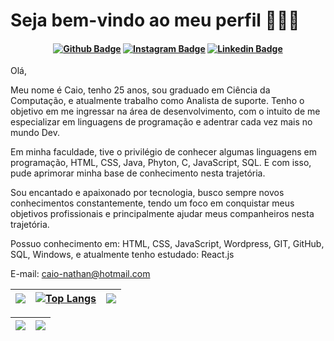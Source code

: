 # Seja bem-vindo ao meu perfil  👨🏻‍💻

<h4 align="center">
 
[![Github Badge](https://img.shields.io/badge/-Facebook-blue?style=for-the-badge&logo=Facebook&logoColor=white&link=https://github.com/arthurspk)](https://www.facebook.com/caio.nathan.3/)
[![Instagram Badge](https://img.shields.io/badge/Instagram-E4405F?style=for-the-badge&logo=instagram&logoColor=white)](https://www.instagram.com/caaio_nathan/)
[![Linkedin Badge](https://img.shields.io/badge/-Linkedin-blue?style=for-the-badge&logo=Linkedin&logoColor=white&link=https://github.com/arthurspk)](https://www.linkedin.com/in/caio-nathan-nunes/)
  
</h4>

Olá, 

Meu nome é Caio, tenho 25 anos, sou graduado em Ciência da Computação, e atualmente trabalho como Analista de suporte. Tenho o objetivo em me ingressar na área de desenvolvimento, com o intuito de me especializar em linguagens de programação e adentrar cada vez mais no mundo Dev. 

Em minha faculdade, tive o privilégio de conhecer algumas linguagens em programação, HTML, CSS, Java, Phyton, C, JavaScript, SQL. E com isso, pude aprimorar minha base de conhecimento nesta trajetória. 

Sou encantado e apaixonado por tecnologia, busco sempre novos conhecimentos constantemente, tendo um foco em conquistar meus objetivos profissionais e principalmente ajudar meus companheiros nesta trajetória.


Possuo conhecimento em: HTML, CSS, JavaScript, Wordpress, GIT, GitHub, SQL, Windows, e atualmente tenho estudado: React.js 
  


E-mail: caio-nathan@hotmail.com


| ![](http://github-profile-summary-cards.vercel.app/api/cards/stats?username=caionathan17&theme=react) |[![Top Langs](https://github-readme-stats.vercel.app/api/top-langs/?username=caionathan17&theme=react)](https://github.com/anuraghazra/github-readme-stats) | ![](http://github-profile-summary-cards.vercel.app/api/cards/most-commit-language?username=caionathan17&theme=react)
| :-: | :-: | :-: |

| ![](http://github-profile-summary-cards.vercel.app/api/cards/profile-details?username=caionathan17&theme=react) | ![](https://github-readme-streak-stats.herokuapp.com/?user=caionathan17&theme=react) |
| :-: | :-: |
